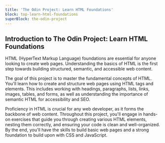```yaml
---
title: 'The Odin Project: Learn HTML Foundations'
block: top-learn-html-foundations
superBlock: the-odin-project
---
```


## Introduction to The Odin Project: Learn HTML Foundations

HTML (HyperText Markup Language) foundations are essential for anyone looking to create web pages. Understanding the basics of HTML is the first step towards building structured, semantic, and accessible web content.

The goal of this project is to master the fundamental concepts of HTML. You'll learn how to create and structure web pages using HTML tags and elements. This includes working with headings, paragraphs, lists, links, images, tables, and forms, as well as understanding the importance of semantic HTML for accessibility and SEO.

Proficiency in HTML is crucial for any web developer, as it forms the backbone of web content. Throughout this project, you'll engage in hands-on exercises that guide you through creating various HTML elements, nesting them correctly, and ensuring your code is clean and well-organized. By the end, you'll have the skills to build basic web pages and a strong foundation to build upon with CSS and JavaScript.
